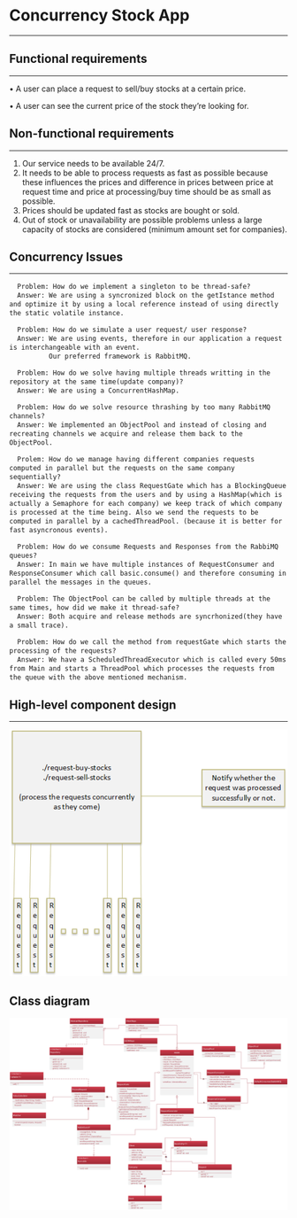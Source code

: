 # Concurrency Stock App

-----------------

## **Functional requirements**

------------

•	A user can place a request to sell/buy stocks at a certain price. 

•	A user can see the current price of the stock they’re looking for.

## **Non-functional requirements**

------------


1.	Our service needs to be available 24/7.
2.	It needs to be able to process requests as fast as possible because these influences the prices and difference in prices between price at request time and price at processing/buy time should be as small as possible.
3.	Prices should be updated fast as stocks are bought or sold.
4.	Out of stock or unavailability are possible problems unless a large capacity of stocks are considered (minimum amount set for companies).


## **Concurrency Issues** 

----------------------


```
  Problem: How do we implement a singleton to be thread-safe?
  Answer: We are using a syncronized block on the getIstance method and optimize it by using a local reference instead of using directly the static volatile instance.
```

```
  Problem: How do we simulate a user request/ user response?
  Answer: We are using events, therefore in our application a request is interchangeable with an event. 
          Our preferred framework is RabbitMQ.
```

```
  Problem: How do we solve having multiple threads writting in the repository at the same time(update company)?
  Answer: We are using a ConcurrentHashMap.
```

```
  Problem: How do we solve resource thrashing by too many RabbitMQ channels?
  Answer: We implemented an ObjectPool and instead of closing and recreating channels we acquire and release them back to the ObjectPool.
```
```
  Prolem: How do we manage having different companies requests computed in parallel but the requests on the same company sequentially?
  Answer: We are using the class RequestGate which has a BlockingQueue receiving the requests from the users and by using a HashMap(which is actually a Semaphore for each company) we keep track of which company is processed at the time being. Also we send the requests to be computed in parallel by a cachedThreadPool. (because it is better for fast asyncronous events).
```

```
  Problem: How do we consume Requests and Responses from the RabbiMQ queues?
  Answer: In main we have multiple instances of RequestConsumer and ResponseConsumer which call basic.consume() and therefore consuming in parallel the messages in the queues.
```

```
  Problem: The ObjectPool can be called by multiple threads at the same times, how did we make it thread-safe?
  Answer: Both acquire and release methods are syncrhonized(they have a small trace).
```

```
  Problem: How do we call the method from requestGate which starts the processing of the requests?
  Answer: We have a ScheduledThreadExecutor which is called every 50ms from Main and starts a ThreadPool which processes the requests from the queue with the above mentioned mechanism.
```

## **High-level component design** 

-------------------------------

![Architecture](docs/High-level-arch.png)


## **Class diagram**

![ClassDiagram](docs/classDiagram.png)






